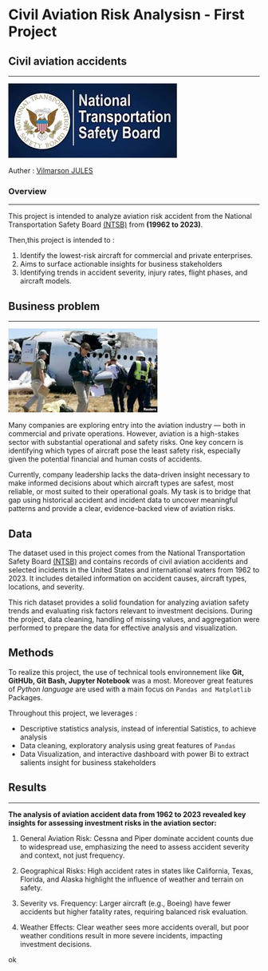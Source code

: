 
# Civil Aviation Risk Analysisn - First Project
## Civil aviation accidents

--- 
![photo](Images/Log2.jpg)

Auther : [Vilmarson JULES](vilmarsonjules22@gmail.com)

### Overview
---
This project is intended to analyze aviation risk accident from the National Transportation Safety Board [(NTSB)](https://www.kaggle.com/datasets/khsamaha/aviation-accident-database-synopses) from **(19962 to 2023)**.

Then,this project is intended to :

1. Identify the lowest-risk aircraft for commercial and private enterprises.
2. Aims to surface actionable insights for business stakeholders
3. Identifying trends in accident severity, injury rates, flight phases, and aircraft models.

## Business problem

---
![Photo2](Images/Crash1.jpg)

Many companies are exploring entry into the aviation industry — both in commercial and private operations. However, aviation is a high-stakes sector with substantial operational and safety risks. One key concern is identifying which types of aircraft pose the least safety risk, especially given the potential financial and human costs of accidents.

Currently, company leadership lacks the data-driven insight necessary to make informed decisions about which aircraft types are safest, most reliable, or most suited to their operational goals. My task is to bridge that gap using historical accident and incident data to uncover meaningful patterns and provide a clear, evidence-backed view of aviation risks.

## Data

The dataset used in this project comes from the National Transportation Safety Board [(NTSB)](https://www.kaggle.com/datasets/khsamaha/aviation-accident-database-synopses) and contains records of civil aviation accidents and selected incidents in the United States and international waters from 1962 to 2023. It includes detailed information on accident causes, aircraft types, locations, and severity.

This rich dataset provides a solid foundation for analyzing aviation safety trends and evaluating risk factors relevant to investment decisions. During the project, data cleaning, handling of missing values, and aggregation were performed to prepare the data for effective analysis and visualization.


## Methods

To realize this project, the use of technical tools environnement like **Git, GitHUb, Git Bash, Jupyter Notebook** was a most. Moreover great features of *Python language* are used with a main focus on `Pandas and Matplotlib ` Packages.

Throughout this project, we leverages : 
- Descriptive statistics analysis, instead of inferential Satistics, to  achieve analysis
- Data cleaning, exploratory analysis using great features of `Pandas`
- Data Visualization, and interactive dashboard with power Bi to extract salients insight for business stakeholders

## Results
---
**The analysis of aviation accident data from 1962 to 2023 revealed key insights for assessing investment risks in the aviation sector:**

1. General Aviation Risk: Cessna and Piper dominate accident counts due to widespread use, emphasizing the need to assess accident severity and context, not just frequency.

2. Geographical Risks: High accident rates in states like California, Texas, Florida, and Alaska highlight the influence of weather and terrain on safety.

3. Severity vs. Frequency: Larger aircraft (e.g., Boeing) have fewer accidents but higher fatality rates, requiring balanced risk evaluation.

4. Weather Effects: Clear weather sees more accidents overall, but poor weather conditions result in more severe incidents, impacting investment decisions.



ok

